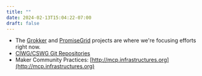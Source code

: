 ```yaml
---
title: ""
date: 2024-02-13T15:04:22-07:00
draft: false
---
```


- The [Grokker](https://github.com/stevegt/grokker) and
  [PromiseGrid](https://github.com/promisegrid/promisegrid)
  projects are where we're focusing efforts right now.  
- [CIWG/CSWG Git Repositories](https://github.com/orgs/ciwg/repositories)
- Maker Community Practices: [http://mcp.infrastructures.org](http://mcp.infrastructures.org)
